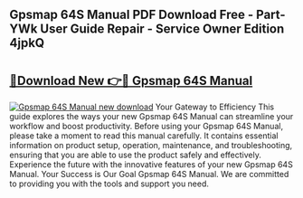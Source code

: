## Gpsmap 64S Manual PDF Download Free - Part-YWk User Guide Repair - Service Owner Edition 4jpkQ

# <h2><a href="http://bc14273.oget.top/?id=Gpsmap+64S+Manual">🔗Download New 👉🔴 Gpsmap 64S Manual</a></h2>

[![Gpsmap 64S Manual new download](https://i.imgur.com/5g1atiW.png)](http://bc14273.oget.top/?id=Gpsmap+64S+Manual)
Your Gateway to Efficiency This guide explores the ways your new Gpsmap 64S Manual can streamline your workflow and boost productivity. Before using your Gpsmap 64S Manual, please take a moment to read this manual carefully. It contains essential information on product setup, operation, maintenance, and troubleshooting, ensuring that you are able to use the product safely and effectively. Experience the future with the innovative features of your new Gpsmap 64S Manual. Your Success is Our Goal Gpsmap 64S Manual. We are committed to providing you with the tools and support you need.
